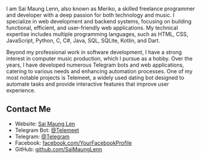 I am Sai Maung Lenn, also known as Meriko, a skilled freelance programmer and developer with a deep passion for both technology and music. I specialize in web development and backend systems, focusing on building functional, efficient, and user-friendly web applications. My technical expertise includes multiple programming languages, such as HTML, CSS, JavaScript, Python, C, C#, Java, SQL, SQLite, Kotlin, and Dart.

Beyond my professional work in software development, I have a strong interest in computer music production, which I pursue as a hobby. Over the years, I have developed numerous Telegram bots and web applications, catering to various needs and enhancing automation processes. One of my most notable projects is Telemeet, a widely used dating bot designed to automate tasks and provide interactive features that improve user experience.

## Contact Me  
- Website: [ Sai Maung Len ](https://saimaunglenn.github.io/dev/)  
- Telegram Bot: [@Telemeet](https://t.me/telemeetmmbot)
- Telegram: [@Telegram](https://t.me/maunglenn)  
- Facebook: [facebook.com/YourFacebookProfile](https://facebook.com/maunglenn)  
- GitHub: [github.com/SaiMaungLenn](https://github.com/SaiMaungLenn)  
